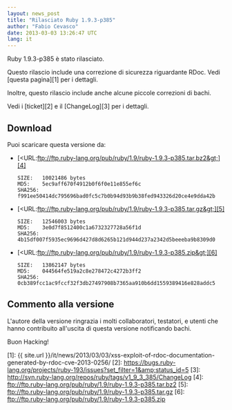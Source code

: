 ```yaml
---
layout: news_post
title: "Rilasciato Ruby 1.9.3-p385"
author: "Fabio Cevasco"
date: 2013-03-03 13:26:47 UTC
lang: it
---
```


Ruby 1.9.3-p385 è stato rilasciato.

Questo rilascio include una correzione di sicurezza riguardante RDoc.
Vedi [questa pagina][1] per i dettagli.

Inoltre, questo rilascio include anche alcune piccole correzioni di
bachi.

Vedi i [ticket][2] e il [ChangeLog][3] per i dettagli.

## Download

Puoi scaricare questa versione da:

* [&lt;URL:ftp://ftp.ruby-lang.org/pub/ruby/1.9/ruby-1.9.3-p385.tar.bz2&gt;][4]

      SIZE:   10021486 bytes
      MD5:    5ec9aff670f4912b0f6f0e11e855ef6c
      SHA256: f991ee50414dc795696bad0fc5c7b0b94d93b9b38fed943326d20ce4e9dda42b

* [&lt;URL:ftp://ftp.ruby-lang.org/pub/ruby/1.9/ruby-1.9.3-p385.tar.gz&gt;][5]

      SIZE:   12546003 bytes
      MD5:    3e0d7f8512400c1a6732327728a56f1d
      SHA256: 4b15df007f5935ec9696d427d8d6265b121d944d237a2342d5beeeba9b8309d0

* [&lt;URL:ftp://ftp.ruby-lang.org/pub/ruby/1.9/ruby-1.9.3-p385.zip&gt;][6]

      SIZE:   13862147 bytes
      MD5:    044564fe519a2c8e278472c4272b3ff2
      SHA256: 0cb389fcc1ac9fccf32f3db27497908b7365aa910b6dd1559389416e828addc5

## Commento alla versione

L\'autore della versione ringrazia i molti collaboratori, testatori, e
utenti che hanno contribuito all\'uscita di questa versione notificando
bachi.

Buon Hacking!



[1]: {{ site.url }}/it/news/2013/03/03/xss-exploit-of-rdoc-documentation-generated-by-rdoc-cve-2013-0256/
[2]: https://bugs.ruby-lang.org/projects/ruby-193/issues?set_filter=1&amp;status_id=5
[3]: http://svn.ruby-lang.org/repos/ruby/tags/v1_9_3_385/ChangeLog
[4]: ftp://ftp.ruby-lang.org/pub/ruby/1.9/ruby-1.9.3-p385.tar.bz2
[5]: ftp://ftp.ruby-lang.org/pub/ruby/1.9/ruby-1.9.3-p385.tar.gz
[6]: ftp://ftp.ruby-lang.org/pub/ruby/1.9/ruby-1.9.3-p385.zip
